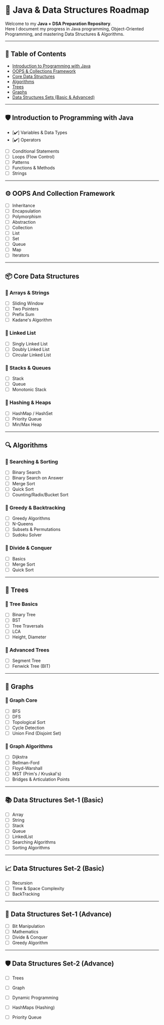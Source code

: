 # 🚀 Java & Data Structures Roadmap

Welcome to my **Java + DSA Preparation Repository**.  
Here I document my progress in Java programming, Object-Oriented Programming, and mastering Data Structures & Algorithms.

---

## 📑 Table of Contents
- [Introduction to Programming with Java](#-introduction-to-programming-with-java)
- [OOPS & Collections Framework](#-oops-and-collection-framework)
- [Core Data Structures](#-core-data-structures)
- [Algorithms](#-algorithms)
- [Trees](#-trees)
- [Graphs](#-graphs)
- [Data Structures Sets (Basic & Advanced)](#-data-structures-sets)

---

## 🛡️ Introduction to Programming with Java

- [✔️] Variables & Data Types
- [✔️] Operators
- [ ] Conditional Statements
- [ ] Loops (Flow Control)
- [ ] Patterns
- [ ] Functions & Methods
- [ ] Strings

---

## ⚙️ OOPS And Collection Framework

- [ ] Inheritance
- [ ] Encapsulation
- [ ] Polymorphism
- [ ] Abstraction
- [ ] Collection
- [ ] List
- [ ] Set
- [ ] Queue
- [ ] Map
- [ ] Iterators

---

## 📦 Core Data Structures

### 🔽 Arrays & Strings
- [ ] Sliding Window
- [ ] Two Pointers
- [ ] Prefix Sum
- [ ] Kadane's Algorithm

### 🔽 Linked List
- [ ] Singly Linked List
- [ ] Doubly Linked List
- [ ] Circular Linked List

### 🔽 Stacks & Queues
- [ ] Stack
- [ ] Queue
- [ ] Monotonic Stack

### 🔽 Hashing & Heaps
- [ ] HashMap / HashSet
- [ ] Priority Queue
- [ ] Min/Max Heap

---

## 🔍 Algorithms

### 🔽 Searching & Sorting
- [ ] Binary Search
- [ ] Binary Search on Answer
- [ ] Merge Sort
- [ ] Quick Sort
- [ ] Counting/Radix/Bucket Sort

### 🔽 Greedy & Backtracking
- [ ] Greedy Algorithms
- [ ] N-Queens
- [ ] Subsets & Permutations
- [ ] Sudoku Solver

### 🔽 Divide & Conquer
- [ ] Basics
- [ ] Merge Sort
- [ ] Quick Sort

---

## 🌲 Trees

### 🔽 Tree Basics
- [ ] Binary Tree
- [ ] BST
- [ ] Tree Traversals
- [ ] LCA
- [ ] Height, Diameter

### 🔽 Advanced Trees
- [ ] Segment Tree
- [ ] Fenwick Tree (BIT)

---

## 🌉 Graphs

### 🔽 Graph Core
- [ ] BFS
- [ ] DFS
- [ ] Topological Sort
- [ ] Cycle Detection
- [ ] Union Find (Disjoint Set)

### 🔽 Graph Algorithms
- [ ] Dijkstra
- [ ] Bellman-Ford
- [ ] Floyd-Warshall
- [ ] MST (Prim's / Kruskal's)
- [ ] Bridges & Articulation Points

---

## 📚 Data Structures Set-1 (Basic)
- [ ] Array
- [ ] String
- [ ] Stack
- [ ] Queue
- [ ] LinkedList
- [ ] Searching Algorithms
- [ ] Sorting Algorithms

---

## 📈 Data Structures Set-2 (Basic)
- [ ] Recursion
- [ ] Time & Space Complexity
- [ ] BackTracking

---

## 🔧 Data Structures Set-1 (Advance)
- [ ] Bit Manipulation
- [ ] Mathematics
- [ ] Divide & Conquer
- [ ] Greedy Algorithm

---

## 🛡️ Data Structures Set-2 (Advance)
- [ ] Trees
- [ ] Graph
- [ ] Dynamic Programming
- [ ] HashMaps (Hashing)
- [ ] Priority Queue


